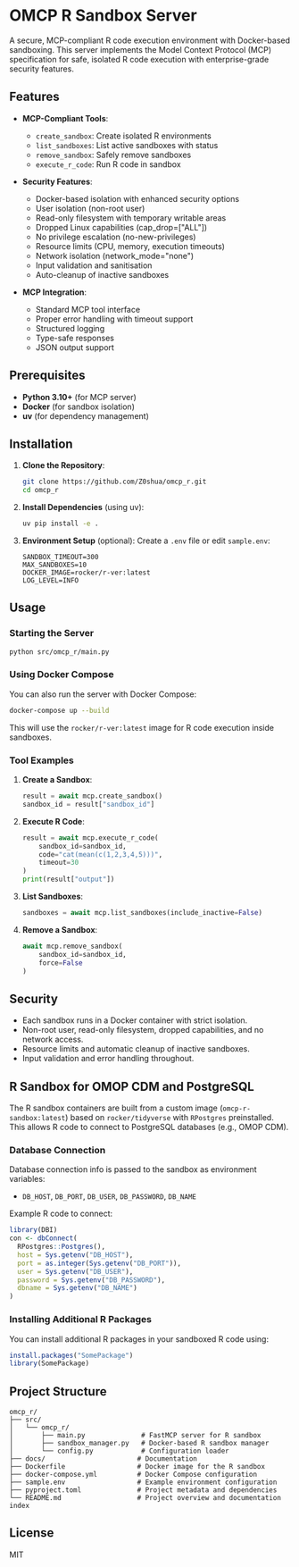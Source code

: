 # OMCP R Sandbox Server

A secure, MCP-compliant R code execution environment with Docker-based sandboxing. This server implements the Model Context Protocol (MCP) specification for safe, isolated R code execution with enterprise-grade security features.

## Features

- **MCP-Compliant Tools**:
  - `create_sandbox`: Create isolated R environments
  - `list_sandboxes`: List active sandboxes with status
  - `remove_sandbox`: Safely remove sandboxes
  - `execute_r_code`: Run R code in sandbox

- **Security Features**:
  - Docker-based isolation with enhanced security options
  - User isolation (non-root user)
  - Read-only filesystem with temporary writable areas
  - Dropped Linux capabilities (cap_drop=["ALL"])
  - No privilege escalation (no-new-privileges)
  - Resource limits (CPU, memory, execution timeouts)
  - Network isolation (network_mode="none")
  - Input validation and sanitisation
  - Auto-cleanup of inactive sandboxes

- **MCP Integration**:
  - Standard MCP tool interface
  - Proper error handling with timeout support
  - Structured logging
  - Type-safe responses
  - JSON output support

## Prerequisites

- **Python 3.10+** (for MCP server)
- **Docker** (for sandbox isolation)
- **uv** (for dependency management)

## Installation

1. **Clone the Repository**:
   ```sh
   git clone https://github.com/Z0shua/omcp_r.git
   cd omcp_r
   ```

2. **Install Dependencies** (using uv):
   ```sh
   uv pip install -e .
   ```

3. **Environment Setup** (optional):
   Create a `.env` file or edit `sample.env`:
   ```env
   SANDBOX_TIMEOUT=300
   MAX_SANDBOXES=10
   DOCKER_IMAGE=rocker/r-ver:latest
   LOG_LEVEL=INFO
   ```

## Usage

### Starting the Server

```sh
python src/omcp_r/main.py
```

### Using Docker Compose

You can also run the server with Docker Compose:

```sh
docker-compose up --build
```

This will use the `rocker/r-ver:latest` image for R code execution inside sandboxes.

### Tool Examples

1. **Create a Sandbox**:
   ```python
   result = await mcp.create_sandbox()
   sandbox_id = result["sandbox_id"]
   ```

2. **Execute R Code**:
   ```python
   result = await mcp.execute_r_code(
       sandbox_id=sandbox_id,
       code="cat(mean(c(1,2,3,4,5)))",
       timeout=30
   )
   print(result["output"])
   ```

3. **List Sandboxes**:
   ```python
   sandboxes = await mcp.list_sandboxes(include_inactive=False)
   ```

4. **Remove a Sandbox**:
   ```python
   await mcp.remove_sandbox(
       sandbox_id=sandbox_id,
       force=False
   )
   ```

## Security

- Each sandbox runs in a Docker container with strict isolation.
- Non-root user, read-only filesystem, dropped capabilities, and no network access.
- Resource limits and automatic cleanup of inactive sandboxes.
- Input validation and error handling throughout.

## R Sandbox for OMOP CDM and PostgreSQL

The R sandbox containers are built from a custom image (`omcp-r-sandbox:latest`) based on `rocker/tidyverse` with `RPostgres` preinstalled. This allows R code to connect to PostgreSQL databases (e.g., OMOP CDM).

### Database Connection

Database connection info is passed to the sandbox as environment variables:
- `DB_HOST`, `DB_PORT`, `DB_USER`, `DB_PASSWORD`, `DB_NAME`

Example R code to connect:
```r
library(DBI)
con <- dbConnect(
  RPostgres::Postgres(),
  host = Sys.getenv("DB_HOST"),
  port = as.integer(Sys.getenv("DB_PORT")),
  user = Sys.getenv("DB_USER"),
  password = Sys.getenv("DB_PASSWORD"),
  dbname = Sys.getenv("DB_NAME")
)
```

### Installing Additional R Packages

You can install additional R packages in your sandboxed R code using:
```r
install.packages("SomePackage")
library(SomePackage)
```

## Project Structure

```
omcp_r/
├── src/
│   └── omcp_r/
│       ├── main.py              # FastMCP server for R sandbox
│       ├── sandbox_manager.py   # Docker-based R sandbox manager
│       └── config.py            # Configuration loader
├── docs/                       # Documentation
├── Dockerfile                  # Docker image for the R sandbox
├── docker-compose.yml          # Docker Compose configuration
├── sample.env                  # Example environment configuration
├── pyproject.toml              # Project metadata and dependencies
└── README.md                   # Project overview and documentation index
```

## License
MIT
